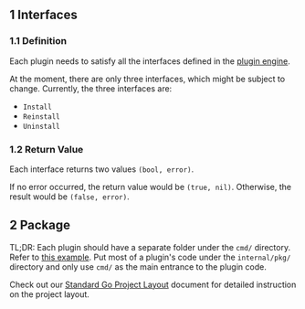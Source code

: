 ## 1 Interfaces

### 1.1 Definition

Each plugin needs to satisfy all the interfaces defined in the [plugin engine](https://github.com/merico-dev/stream/blob/main/internal/pkg/pluginengine/plugin.go#L12).

At the moment, there are only three interfaces, which might be subject to change. Currently, the three interfaces are:

- `Install`
- `Reinstall`
- `Uninstall`

### 1.2 Return Value

Each interface returns two values `(bool, error)`.

If no error occurred, the return value would be `(true, nil)`. Otherwise, the result would be `(false, error)`.

## 2 Package

TL;DR:
Each plugin should have a separate folder under the `cmd/` directory. Refer to [this example](https://github.com/merico-dev/stream/blob/main/cmd/githubactions/main.go).
Put most of a plugin's code under the `internal/pkg/` directory and only use `cmd/` as the main entrance to the plugin code.

Check out our [Standard Go Project Layout](https://github.com/merico-dev/stream/blob/main/docs/project_layout.md) document for detailed instruction on the project layout.
